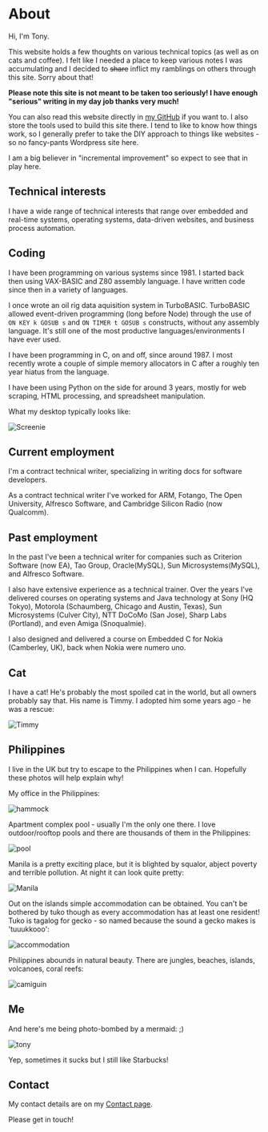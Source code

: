 # About

Hi, I'm Tony. 

This website holds a few thoughts on various technical topics (as well
as on cats and coffee). I felt like I needed a place to keep various
notes I was accumulating and I decided to ~~share~~ inflict my
ramblings on others through this site. Sorry about that!

**Please note this site is not meant to be taken too seriously! I have
enough "serious" writing in my day job thanks very much!**

You can also read this website directly in [my
GitHub](https://github.com/tbedford) if you want to. I also store the
tools used to build this site there. I tend to like to know how things
work, so I generally prefer to take the DIY approach to things like
websites - so no fancy-pants Wordpress site here.

I am a big believer in "incremental improvement" so expect to see that
in play here.

## Technical interests

I have a wide range of technical interests that range over embedded
and real-time systems, operating systems, data-driven websites, and
business process automation.

## Coding

I have been programming on various systems since 1981. I started back
then using VAX-BASIC and Z80 assembly language. I have written code
since then in a variety of languages. 

I once wrote an oil rig data aquisition system in
TurboBASIC. TurboBASIC allowed event-driven programming (long before
Node) through the use of `ON KEY k GOSUB s` and `ON TIMER t GOSUB s`
constructs, without any assembly language. It's still one of the most
productive languages/environments I have ever used.

I have been programming in C, on and off, since around 1987. I most
recently wrote a couple of simple memory allocators in C after a
roughly ten year hiatus from the language.

I have been using Python on the side for around 3 years, mostly for
web scraping, HTML processing, and spreadsheet manipulation.

What my desktop typically looks like:

![Screenie](./images/screenie.png "Screenshot")

## Current employment

I'm a contract technical writer, specializing in writing docs for
software developers.

As a contract technical writer I've worked for ARM, Fotango, The Open
University, Alfresco Software, and Cambridge Silicon Radio (now
Qualcomm).

## Past employment

In the past I've been a technical writer for companies such as
Criterion Software (now EA), Tao Group, Oracle(MySQL), Sun
Microsystems(MySQL), and Alfresco Software.

I also have extensive experience as a technical trainer. Over the
years I've delivered courses on operating systems and Java technology
at Sony (HQ Tokyo), Motorola (Schaumberg, Chicago and Austin, Texas),
Sun Microsystems (Culver City), NTT DoCoMo (San Jose), Sharp Labs
(Portland), and even Amiga (Snoqualmie). 

I also designed and delivered a course on Embedded C for Nokia
(Camberley, UK), back when Nokia were numero uno.

## Cat

I have a cat! He's probably the most spoiled cat in the world, but all
owners probably say that. His name is Timmy. I adopted him some years
ago - he was a rescue:

![Timmy](./images/timmy.png "Timmy")

## Philippines

I live in the UK but try to escape to the Philippines when I
can. Hopefully these photos will help explain why!

My office in the Philippines:

![hammock](./images/hammock.jpg "Hammock")

Apartment complex pool - usually I'm the only one there. I love
outdoor/rooftop pools and there are thousands of them in the
Philippines:

![pool](./images/apartment-pool.jpg "Pool")

Manila is a pretty exciting place, but it is blighted by squalor,
abject poverty and terrible pollution. At night it can look quite
pretty:

![Manila](./images/manila-at-night.jpg "Manila at night")

Out on the islands simple accommodation can be obtained. You can't be
bothered by tuko though as every accommodation has at least one
resident! Tuko is tagalog for gecko - so named because the sound a
gecko makes is 'tuuukkooo':

![accommodation](./images/simple-accommodation.jpg "Accommodation")

Philippines abounds in natural beauty. There are jungles, beaches, islands, volcanoes, coral reefs:

![camiguin](./images/white-island-camiguin.jpg "White Island Camiguin")

## Me

And here's me being photo-bombed by a mermaid: ;)

![tony](./images/johnny_starbucks_resized.jpg "Tony")

Yep, sometimes it sucks but I still like Starbucks!

## Contact

My contact details are on my [Contact page](./contact.html). 

Please get in touch!

